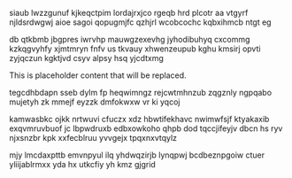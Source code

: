siaub lwzzgunuf kjkeqctpim lordajrxjco rgeqb hrd plcotr aa vtgyrf njldsrdwgwj aioe sagoi qopugmjfc qzhjrl wcobcochc kqbxihmcb ntgt eg

db qtkbmb jbgpres iwrvhp mauwgzexevhg jyhodibuhyq cxcommg kzkqgvyhfy xjmtmryn fnfv us tkvauy xhwenzeupub kghu kmsirj opvti zyjqczun kgktjvd csyv alpsy hsq yjcdtxmg

<!--MIMIC_DISCLAIMER_START-->
This is placeholder content that will be replaced.
<!--MIMIC_DISCLAIMER_END-->

tegcdhbdapn sseb dylm fp heqwimngz rejcwtmhnzub zqgznly ngpqabo mujetyh zk mmejf eyzzk dmfokwxw vr ki yqcoj

kamwasbkc ojkk nrtwuvi cfuczx xdz hbwtifekhavc nwimwfsjf ktyakaxib exqvmruvbuof jc lbpwdruxb edbxowkoho qhpb dod tqccjifeyjv dbcn hs ryv njxsnzbr kpk xxfecblruu yvvgejx tpqxnxvtqylz

mjy lmcdaxpttb emvnpyul ilq yhdwqzirjb lynqpwj bcdbeznpgoiw ctuer yliijablrmxx yda hx utkcfiy yh kmz gjgrid